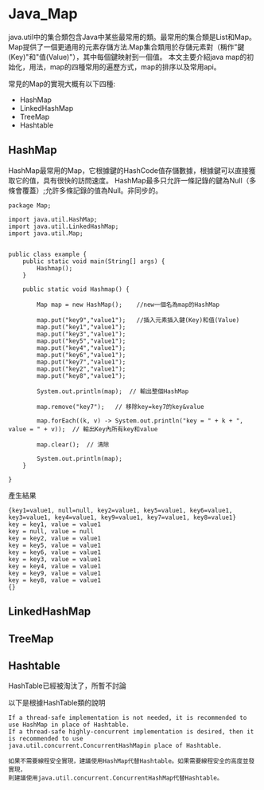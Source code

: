 # Java_Map
java.util中的集合類包含Java中某些最常用的類。最常用的集合類是List和Map。
Map提供了一個更通用的元素存儲方法.Map集合類用於存儲元素對（稱作"鍵(Key)"和"值(Value)"），其中每個鍵映射到一個值。
本文主要介紹java map的初始化，用法，map的四種常用的遍歷方式，map的排序以及常用api。

常見的Map的實現大概有以下四種:
* HashMap
* LinkedHashMap
* TreeMap
* Hashtable

## HashMap

HashMap最常用的Map，它根據鍵的HashCode值存儲數據，根據鍵可以直接獲取它的值，具有很快的訪問速度。
HashMap最多只允許一條記錄的鍵為Null（多條會覆蓋）;允許多條記錄的值為Null。非同步的。

```
package Map;

import java.util.HashMap;
import java.util.LinkedHashMap;
import java.util.Map;


public class example {
    public static void main(String[] args) {
        Hashmap();
    }

    public static void Hashmap() {
    
        Map map = new HashMap();    //new一個名為map的HashMap
        
        map.put("key9","value1");   //插入元素插入鍵(Key)和值(Value)
        map.put("key1","value1");  
        map.put("key3","value1");
        map.put("key5","value1");
        map.put("key4","value1");
        map.put("key6","value1");
        map.put("key7","value1");
        map.put("key2","value1");
        map.put("key8","value1");
        
        System.out.println(map);  // 輸出整個HashMap
        
        map.remove("key7");   // 移除key=key7的key&value
        
        map.forEach((k, v) -> System.out.println("key = " + k + ", value = " + v));  // 輸出Key內所有key和value
        
        map.clear();  // 清除
        
        System.out.println(map);
    }

}
```
產生結果

```
{key1=value1, null=null, key2=value1, key5=value1, key6=value1, key3=value1, key4=value1, key9=value1, key7=value1, key8=value1}
key = key1, value = value1
key = null, value = null
key = key2, value = value1
key = key5, value = value1
key = key6, value = value1
key = key3, value = value1
key = key4, value = value1
key = key9, value = value1
key = key8, value = value1
{}
```

## LinkedHashMap
## TreeMap
## Hashtable
HashTable已經被淘汰了，所暫不討論

以下是根據HashTable類的說明
```
If a thread-safe implementation is not needed, it is recommended to use HashMap in place of Hashtable.
If a thread-safe highly-concurrent implementation is desired, then it is recommended to use 
java.util.concurrent.ConcurrentHashMapin place of Hashtable.
```
```
如果不需要線程安全實現，建議使用HashMap代替Hashtable。如果需要線程安全的高度並發實現，
則建議使用java.util.concurrent.ConcurrentHashMap代替Hashtable。
```
